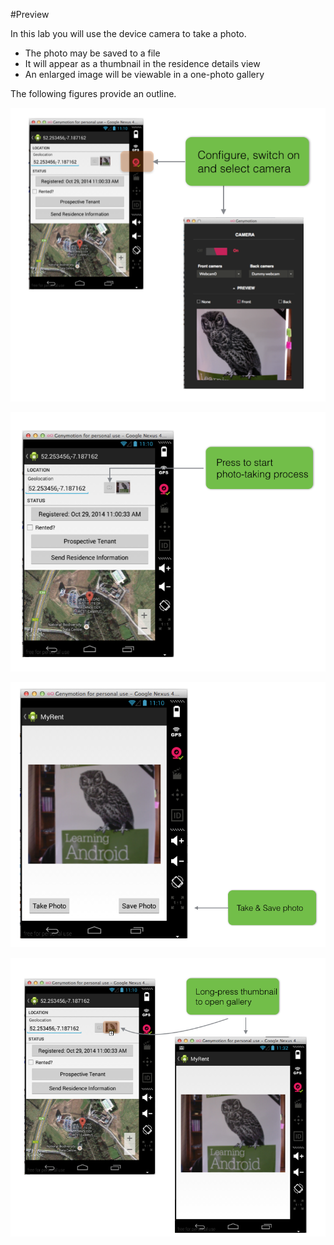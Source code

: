 #Preview

In this lab you will use the device camera to take a photo.

- The photo may be saved to a file
- It will appear as a thumbnail in the residence details view
- An enlarged image will be viewable in a one-photo gallery

The following figures provide an outline.

![Figure 1: Set up Genymotion camera](img/04.png)

![Figure 2: Start the picture-taking process](img/05.png)

![Figure 3: Take and save photo](img/06.png)

![Figure 4: Long-press thumbnail opens gallery](img/07.png)
